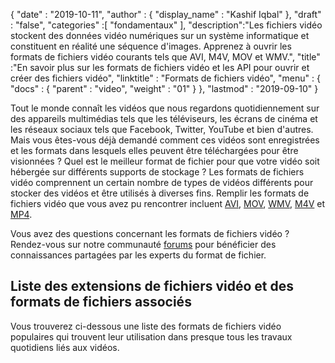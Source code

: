 {
  "date" : "2019-10-11",
  "author" : {
    "display_name" : "Kashif Iqbal"
},
  "draft" : "false",
  "categories" :[ "fondamentaux" ],
  "description":"Les fichiers vidéo stockent des données vidéo numériques sur un système informatique et constituent en réalité une séquence d'images. Apprenez à ouvrir les formats de fichiers vidéo courants tels que AVI, M4V, MOV et WMV.",
  "title" :"En savoir plus sur les formats de fichiers vidéo et les API pour ouvrir et créer des fichiers vidéo",
  "linktitle" : "Formats de fichiers vidéo",
  "menu" : {
    "docs" : {
      "parent" : "video",
      "weight" : "01"
}
},
  "lastmod" : "2019-09-10"
}

Tout le monde connaît les vidéos que nous regardons quotidiennement sur des appareils multimédias tels que les téléviseurs, les écrans de cinéma et les réseaux sociaux tels que Facebook, Twitter, YouTube et bien d'autres. Mais vous êtes-vous déjà demandé comment ces vidéos sont enregistrées et les formats dans lesquels elles peuvent être téléchargées pour être visionnées ? Quel est le meilleur format de fichier pour que votre vidéo soit hébergée sur différents supports de stockage ? Les formats de fichiers vidéo comprennent un certain nombre de types de vidéos différents pour stocker des vidéos et être utilisés à diverses fins. Remplir les formats de fichiers vidéo que vous avez pu rencontrer incluent [AVI](/fr/video/avi/), [MOV](/fr/video/mov/), [WMV](/fr/video/wmv/), [M4V](/fr/video/m4v/) et [MP4](/fr/video/mp4/).

Vous avez des questions concernant les formats de fichiers vidéo ? Rendez-vous sur notre communauté [forums](https://forum.fileformat.com/c/video/27) pour bénéficier des connaissances partagées par les experts du format de fichier.


## Liste des extensions de fichiers vidéo et des formats de fichiers associés

Vous trouverez ci-dessous une liste des formats de fichiers vidéo populaires qui trouvent leur utilisation dans presque tous les travaux quotidiens liés aux vidéos.

